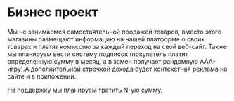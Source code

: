 # Бизнес проект
Мы не занимаемся самостоятельной продажей товаров, вместо этого магазины размещают информацию на нашей платформе о своих товарах и платят комиссию за каждый переход на свой веб-сайт. Также мы планируем вести систему подписок (покупатель платит определенную сумму в месяц, а в замен получает рандомную ААА-игру).А дополнительной строчкой дохода будет контекстная реклама на сайте и в приложении.

На поддержку мы планируем тратить N-ую сумму.